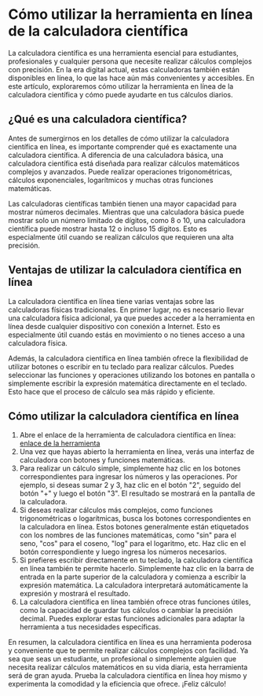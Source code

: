 Cómo utilizar la herramienta en línea de la calculadora científica
==================================================================

La calculadora científica es una herramienta esencial para estudiantes, profesionales y cualquier persona que necesite realizar cálculos complejos con precisión. En la era digital actual, estas calculadoras también están disponibles en línea, lo que las hace aún más convenientes y accesibles. En este artículo, exploraremos cómo utilizar la herramienta en línea de la calculadora científica y cómo puede ayudarte en tus cálculos diarios.

 ¿Qué es una calculadora científica? 
-------------------------------------

Antes de sumergirnos en los detalles de cómo utilizar la calculadora científica en línea, es importante comprender qué es exactamente una calculadora científica. A diferencia de una calculadora básica, una calculadora científica está diseñada para realizar cálculos matemáticos complejos y avanzados. Puede realizar operaciones trigonométricas, cálculos exponenciales, logarítmicos y muchas otras funciones matemáticas.

Las calculadoras científicas también tienen una mayor capacidad para mostrar números decimales. Mientras que una calculadora básica puede mostrar solo un número limitado de dígitos, como 8 o 10, una calculadora científica puede mostrar hasta 12 o incluso 15 dígitos. Esto es especialmente útil cuando se realizan cálculos que requieren una alta precisión.

 Ventajas de utilizar la calculadora científica en línea 
---------------------------------------------------------

La calculadora científica en línea tiene varias ventajas sobre las calculadoras físicas tradicionales. En primer lugar, no es necesario llevar una calculadora física adicional, ya que puedes acceder a la herramienta en línea desde cualquier dispositivo con conexión a Internet. Esto es especialmente útil cuando estás en movimiento o no tienes acceso a una calculadora física.

Además, la calculadora científica en línea también ofrece la flexibilidad de utilizar botones o escribir en tu teclado para realizar cálculos. Puedes seleccionar las funciones y operaciones utilizando los botones en pantalla o simplemente escribir la expresión matemática directamente en el teclado. Esto hace que el proceso de cálculo sea más rápido y eficiente.

 Cómo utilizar la calculadora científica en línea 
--------------------------------------------------

1. Abre el enlace de la herramienta de calculadora científica en línea: [enlace de la herramienta](https://www.onlinecalculatorsfree.com/es/math/scientific-calculator.html)
2. Una vez que hayas abierto la herramienta en línea, verás una interfaz de calculadora con botones y funciones matemáticas.
3. Para realizar un cálculo simple, simplemente haz clic en los botones correspondientes para ingresar los números y las operaciones. Por ejemplo, si deseas sumar 2 y 3, haz clic en el botón "2", seguido del botón "+" y luego el botón "3". El resultado se mostrará en la pantalla de la calculadora.
4. Si deseas realizar cálculos más complejos, como funciones trigonométricas o logarítmicas, busca los botones correspondientes en la calculadora en línea. Estos botones generalmente están etiquetados con los nombres de las funciones matemáticas, como "sin" para el seno, "cos" para el coseno, "log" para el logaritmo, etc. Haz clic en el botón correspondiente y luego ingresa los números necesarios.
5. Si prefieres escribir directamente en tu teclado, la calculadora científica en línea también te permite hacerlo. Simplemente haz clic en la barra de entrada en la parte superior de la calculadora y comienza a escribir la expresión matemática. La calculadora interpretará automáticamente la expresión y mostrará el resultado.
6. La calculadora científica en línea también ofrece otras funciones útiles, como la capacidad de guardar tus cálculos o cambiar la precisión decimal. Puedes explorar estas funciones adicionales para adaptar la herramienta a tus necesidades específicas.

En resumen, la calculadora científica en línea es una herramienta poderosa y conveniente que te permite realizar cálculos complejos con facilidad. Ya sea que seas un estudiante, un profesional o simplemente alguien que necesita realizar cálculos matemáticos en su vida diaria, esta herramienta será de gran ayuda. Prueba la calculadora científica en línea hoy mismo y experimenta la comodidad y la eficiencia que ofrece. ¡Feliz cálculo!
